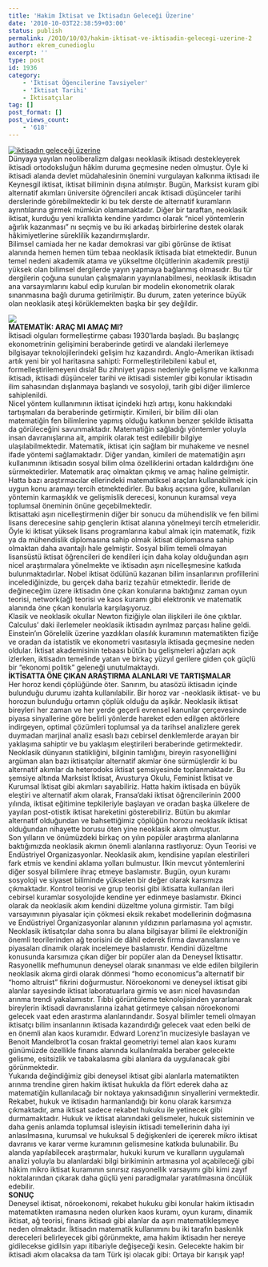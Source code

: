```yaml
---
title: 'Hakim İktisat ve İktisadın Geleceği Üzerine'
date: '2010-10-03T22:38:59+03:00'
status: publish
permalink: /2010/10/03/hakim-iktisat-ve-iktisadin-gelecegi-uzerine-2
author: ekrem_cunedioglu
excerpt: ''
type: post
id: 1936
category:
    - 'İktisat Öğencilerine Tavsiyeler'
    - 'İktisat Tarihi'
    - İktisatçılar
tag: []
post_format: []
post_views_count:
    - '618'
---
```

[![iktisadın geleceği üzerine](../../../../uploads/2010/10/iktisad%C4%B1n-gelece%C4%9Fi-%C3%BCzerine.jpg)](https://iktisadiyat.com/2010/10/03/hakim-iktisat-ve-iktisadin-gelecegi-uzerine-2/iktisadin-gelecegi-uzerine/)  
Dünyaya yayılan neoliberalizm dalgası neoklasik iktisadı destekleyerek iktisadi ortodoksluğun hâkim duruma geçmesine neden olmuştur. Öyle ki iktisadi alanda devlet müdahalesinin önemini vurgulayan kalkınma iktisadı ile Keynesgil iktisat, iktisat biliminin dışına atılmıştır. Bugün, Marksist kuram gibi alternatif akımları üniversite öğrencileri ancak iktisadi düşünceler tarihi derslerinde görebilmektedir ki bu tek derste de alternatif kuramların ayrıntılarına girmek mümkün olamamaktadır. Diğer bir taraftan, neoklasik iktisat, kurduğu yeni krallıkta kendine yardımcı olarak “nicel yöntemlerin ağırlık kazanması” nı seçmiş ve bu iki arkadaş birbirlerine destek olarak hâkimiyetlerine süreklilik kazandırmışlardır.  
Bilimsel camiada her ne kadar demokrasi var gibi görünse de iktisat alanında hemen hemen tüm tebaa neoklasik iktisada biat etmektedir. Bunun temel nedeni akademik atama ve yükseltme ölçütlerinin akademik prestiji yüksek olan bilimsel dergilerde yayın yapmaya bağlanmış olmasıdır. Bu tür dergilerin çoğuna sunulan çalışmaların yayınlanabilmesi, neoklasik iktisadın ana varsayımlarını kabul edip kurulan bir modelin ekonometrik olarak sınanmasına bağlı duruma getirilmiştir. Bu durum, zaten yeterince büyük olan neoklasik ateşi körüklemekten başka bir şey değildir.  
  
![](https://iktisadiyat.com/wp-includes/js/tinymce/plugins/wordpress/img/trans.gif)  
**MATEMATİK: ARAÇ MI AMAÇ MI?**  
İktisadi olguları formelleştirme çabası 1930’larda başladı. Bu başlangıç ekonometrinin gelişimini beraberinde getirdi ve alandaki ilerlemeye bilgisayar teknolojilerindeki gelişim hız kazandırdı. Anglo-Amerikan iktisadı artık yeni bir yol haritasına sahipti: Formelleştirilebileni kabul et, formelleştirilemeyeni dısla! Bu zihniyet yapısı nedeniyle gelişme ve kalkınma iktisadı, iktisadi düşünceler tarihi ve iktisadi sistemler gibi konular iktisadın ilim sahasından dışlanmaya başlandı ve sosyoloji, tarih gibi diğer ilimlerce sahiplenildi.  
Nicel yöntem kullanımının iktisat içindeki hızlı artışı, konu hakkındaki tartışmaları da beraberinde getirmiştir. Kimileri, bir bilim dili olan matematiğin fen bilimlerine yapmış olduğu katkının benzer şekilde iktisatta da görüleceğini savunmaktadır. Matematiğin sağladığı yöntemler yoluyla insan davranışlarına ait, ampirik olarak test edilebilir bilgiye ulaşılabilmektedir. Matematik, iktisat için sağlam bir muhakeme ve nesnel ifade yöntemi sağlamaktadır. Diğer yandan, kimileri de matematiğin aşırı kullanımının iktisadın sosyal bilim olma özelliklerini ortadan kaldırdığını öne sürmektedirler. Matematik araç olmaktan çıkmış ve amaç haline gelmiştir. Hatta bazı araştırmacılar ellerindeki matematiksel araçları kullanabilmek için uygun konu aramayı tercih etmektedirler. Bu bakış açısına göre, kullanılan yöntemin karmaşıklık ve gelişmislik derecesi, konunun kuramsal veya toplumsal öneminin önüne geçebilmektedir.  
İktisattaki aşırı nicelleştirmenin diğer bir sonucu da mühendislik ve fen bilimi lisans derecesine sahip gençlerin iktisat alanına yönelmeyi tercih etmeleridir. Öyle ki iktisat yüksek lisans programlarına kabul almak için matematik, fizik ya da mühendislik diplomasına sahip olmak iktisat diplomasına sahip olmaktan daha avantajlı hale gelmiştir. Sosyal bilim temeli olmayan lisansüstü iktisat öğrencileri de kendileri için daha kolay olduğundan aşırı nicel araştırmalara yönelmekte ve iktisadın aşırı nicelleşmesine katkıda bulunmaktadırlar. Nobel iktisat ödülünü kazanan bilim insanlarının profillerini incelediğinizde, bu gerçek daha bariz tezahür etmektedir. İleride de değineceğim üzere iktisadın öne çıkan konularına baktığınız zaman oyun teorisi, network(ağ) teorisi ve kaos kuramı gibi elektronik ve matematik alanında öne çıkan konularla karşılaşıyoruz.  
Klasik ve neoklasik okullar Newton fiziğiyle olan ilişkileri ile öne çıktılar. Calculus’ daki ilerlemeler neoklasik iktisadın ayrılmaz parçası haline geldi. Einstein’ın Görelelik üzerine yazdıkları olasılık kuramının matematikten fiziğe ve oradan da istatistik ve ekonometri vasıtasıyla iktisada geçmesine neden oldular. İktisat akademisinin tebaası bütün bu gelişmeleri ağızları açık izlerken, iktisadın temelinde yatan ve birkaç yüzyıl gerilere giden çok güçlü bir “ekonomi politik” geleneği unutulmaktaydı.  
**İKTİSATTA ÖNE ÇIKAN ARAŞTIRMA ALANLARI VE TARTIŞMALAR**  
Her horoz kendi çöplüğünde öter. Sanırım, bu atasözü iktisadın içinde bulunduğu durumu izahta kullanılabilir. Bir horoz var -neoklasik iktisat- ve bu horozun bulunduğu ortamın çöplük olduğu da aşikâr. Neoklasik iktisat bireyleri her zaman ve her yerde geçerli evrensel kanunlar çerçevesinde piyasa sinyallerine göre belirli yönlerde hareket eden edilgen aktörlere indirgeyen, optimal çözümleri toplumsal ya da tarihsel analizlere gerek duymadan marjinal analiz esaslı bazı cebirsel denklemlerde arayan bir yaklaşıma sahiptir ve bu yaklaşım eleştirileri beraberinde getirmektedir. Neoklasik dünyanın statikliğini, bilginin tamlığını, bireyin rasyonelliğini argüman alan bazı iktisatçılar alternatif akımlar öne sürmüşlerdir ki bu alternatif akımlar da heterodoks iktisat şemsiyesinde toplanmaktadır. Bu şemsiye altında Marksist İktisat, Avusturya Okulu, Feminist İktisat ve Kurumsal İktisat gibi akımları sayabiliriz. Hatta hakim iktisada en büyük eleştiri ve alternatif akım olarak, Fransa’daki iktisat öğrencilerinin 2000 yılında, iktisat eğitimine tepkileriyle başlayan ve oradan başka ülkelere de yayılan post-otistik iktisat hareketini gösterebiliriz. Bütün bu akımlar alternatif olduğundan ve bahsettiğimiz çöplüğün horozu neoklasik iktisat olduğundan nihayette borusu öten yine neoklasik akım olmuştur.  
Son yılların ve önümüzdeki birkaç on yılın popüler araştırma alanlarına baktığımızda neoklasik akımın önemli alanlarına rastlıyoruz: Oyun Teorisi ve Endüstriyel Organizasyonlar. Neoklasik akım, kendisine yapılan elestirileri fark etmis ve kendini aklama yolları bulmustur. İlkin mevcut yöntemlerini diğer sosyal bilimlere ihraç etmeye baslamıstır. Bugün, oyun kuramı sosyoloji ve siyaset biliminde yükselen bir değer olarak karsımıza çıkmaktadır. Kontrol teorisi ve grup teorisi gibi iktisatta kullanılan ileri cebirsel kuramlar sosyolojide kendine yer edinmeye baslamıstır. Đkinci olarak da neoklasik akım kendini düzeltme yoluna girmistir. Tam bilgi varsayımının piyasalar için çökmesi eksik rekabet modellerinin doğmasına ve Endüstriyel Organizasyonlar alanının yıldızının parlamasına yol açmıstır. Neoklasik iktisatçılar daha sonra bu alana bilgisayar bilimi ile elektroniğin önemli teorilerinden ağ teorisini de dâhil ederek firma davranıslarını ve piyasaları dinamik olarak incelemeye baslamıstır. Kendini düzeltme konusunda karsımıza çıkan diğer bir popüler alan da Deneysel İktisattır. Rasyonellik mefhumunun deneysel olarak sınanması ve elde edilen bilgilerin neoklasik akıma girdi olarak dönmesi “homo economicus”a alternatif bir “homo altruist” fikrini doğurmustur. Nöroekonomi ve deneysel iktisat gibi alanlar sayesinde iktisat laboratuarlara girmis ve asırı nicel havasından arınma trendi yakalamıstır. Tıbbi görüntüleme teknolojisinden yararlanarak bireylerin iktisadi davranıslarına izahat getirmeye çalısan nöroekonomi gelecek vaat eden arastırma alanlarındandır. Sosyal bilimler temeli olmayan iktisatçı bilim insanlarının iktisada kazandırdığı gelecek vaat eden belki de en önemli alan kaos kuramıdır. Edward Lorenz’in mucizesiyle baslayan ve Benoit Mandelbrot’la cosan fraktal geometriyi temel alan kaos kuramı günümüzde özellikle finans alanında kullanılmakla beraber gelecekte gelisme, esitsizlik ve tabakalasma gibi alanlara da uygulanacak gibi görünmektedir.  
Yukarıda değindiğimiz gibi deneysel iktisat gibi alanlarla matematikten arınma trendine giren hakim iktisat hukukla da flört ederek daha az matematiğin kullanılacağı bir noktaya yakınsadığının sinyallerini vermektedir. Rekabet, hukuk ve iktisadın harmanlandığı bir konu olarak karsımıza çıkmaktadır, ama iktisat sadece rekabet hukuku ile yetinecek gibi durmamaktadır. Hukuk ve iktisat alanındaki gelismeler, hukuk sisteminin ve daha genis anlamda toplumsal isleyisin iktisadi temellerinin daha iyi anlasılmasına, kurumsal ve hukuksal 5 değişkenleri de içererek mikro iktisat davranıs ve karar verme kuramının gelismesine katkıda bulunabilir. Bu alanda yapılabilecek araştırmalar, hukuki kurum ve kuralların uygulamalı analizi yoluyla bu alanlardaki bilgi birikiminin artmasına yol açabileceği gibi hâkim mikro iktisat kuramının sınırsız rasyonellik varsayımı gibi kimi zayıf noktalarından çıkarak daha güçlü yeni paradigmalar yaratılmasına öncülük edebilir.  
**SONUÇ**   
Deneysel iktisat, nöroekonomi, rekabet hukuku gibi konular hakim iktisadın matematikten ıramasına neden olurken kaos kuramı, oyun kuramı, dinamik iktisat, ağ teorisi, finans iktisadı gibi alanlar da aşırı matematikleşmeye neden olmaktadır. İktisadın matematik kullanımını bu iki tarafın baskınlık dereceleri belirleyecek gibi görünmekte, ama hakim iktisadın her nereye gidilecekse gidilsin yapı itibariyle değişeceği kesin. Gelecekte hakim bir iktisadi akım olacaksa da tam Türk işi olacak gibi: Ortaya bir karışık yap!
